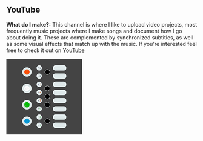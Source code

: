 ## YouTube

**What do I make?:** This channel is where I like to upload video projects, most frequently music projects where I make songs and document how I go about doing it. These are complemented by synchronized subtitles, as well as some visual effects that match up with the music. If you're interested feel free to check it out on [YouTube](http://www.youtube.com/c/thomasbarlow)

<img src="images/op1-simplified_smallerr.jpg?raw=true"/>
